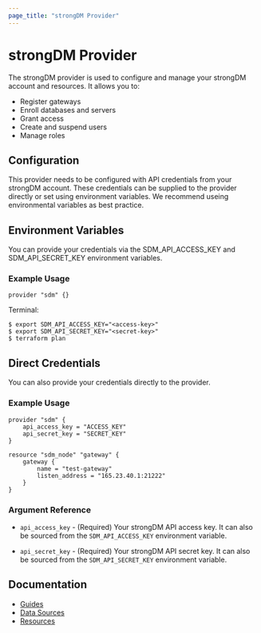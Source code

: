 ```yaml
---
page_title: "strongDM Provider"
---
```


# strongDM Provider

The strongDM provider is used to configure and manage your strongDM account and resources. It allows you to:

* Register gateways
* Enroll databases and servers
* Grant access
* Create and suspend users
* Manage roles

## Configuration

This provider needs to be configured with API credentials from your strongDM account. These credentials can be supplied to the provider directly or set using environment variables. We recommend useing environmental variables as best practice.

## Environment Variables
You can provide your credentials via the SDM_API_ACCESS_KEY and SDM_API_SECRET_KEY environment variables.

### Example Usage

```hcl
provider "sdm" {}
```

Terminal:

```shell
$ export SDM_API_ACCESS_KEY="<access-key>"
$ export SDM_API_SECRET_KEY="<secret-key>"
$ terraform plan
```

## Direct Credentials
You can also provide your credentials directly to the provider.

### Example Usage

```hcl
provider "sdm" {
   	api_access_key = "ACCESS_KEY"
	api_secret_key = "SECRET_KEY"
}

resource "sdm_node" "gateway" {
    gateway {
        name = "test-gateway"
        listen_address = "165.23.40.1:21222"
    }
}
```

### Argument Reference
* `api_access_key` - (Required) Your strongDM API access key. It can also be sourced from the `SDM_API_ACCESS_KEY` environment variable.

* `api_secret_key` - (Required) Your strongDM API secret key. It can also be sourced from the `SDM_API_SECRET_KEY` environment variable.

## Documentation

* [Guides](./guides/)
* [Data Sources](./data-sources/)
* [Resources](./resources/)

